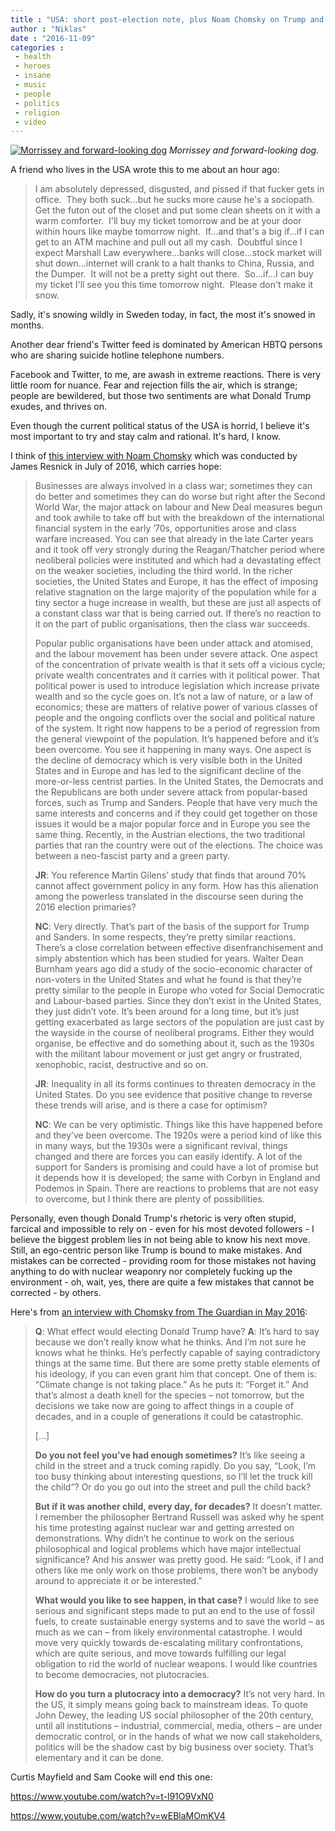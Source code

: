 ```yaml
---
title : "USA: short post-election note, plus Noam Chomsky on Trump and what’s next"
author : "Niklas"
date : "2016-11-09"
categories : 
 - health
 - heroes
 - insane
 - music
 - people
 - politics
 - religion
 - video
---
```


[![Morrissey and forward-looking dog](https://niklasblog.com/wp-content/tumblr_ms7gs6kQko1scpdmco1_500.jpg)](https://niklasblog.com/wp-content/tumblr_ms7gs6kQko1scpdmco1_500.jpg) _Morrissey and forward-looking dog._

A friend who lives in the USA wrote this to me about an hour ago:

> I am absolutely depressed, disgusted, and pissed if that fucker gets in office.  They both suck...but he sucks more cause he's a sociopath.  Get the futon out of the closet and put some clean sheets on it with a warm comforter.  I'll buy my ticket tomorrow and be at your door within hours like maybe tomorrow night.  If...and that's a big if...if I can get to an ATM machine and pull out all my cash.  Doubtful since I expect Marshall Law everywhere...banks will close...stock market will shut down...internet will crank to a halt thanks to China, Russia, and the Dumper.  It will not be a pretty sight out there.  So...if...I can buy my ticket I'll see you this time tomorrow night.  Please don't make it snow.

Sadly, it's snowing wildly in Sweden today, in fact, the most it's snowed in months.

Another dear friend's Twitter feed is dominated by American HBTQ persons who are sharing suicide hotline telephone numbers.

Facebook and Twitter, to me, are awash in extreme reactions. There is very little room for nuance. Fear and rejection fills the air, which is strange; people are bewildered, but those two sentiments are what Donald Trump exudes, and thrives on.

Even though the current political status of the USA is horrid, I believe it's most important to try and stay calm and rational. It's hard, I know.

I think of [this interview with Noam Chomsky](https://chomsky.info/globalization-inequality-and-political-alienation/) which was conducted by James Resnick in July of 2016, which carries hope:

> Businesses are always involved in a class war; sometimes they can do better and sometimes they can do worse but right after the Second World War, the major attack on labour and New Deal measures begun and took awhile to take off but with the breakdown of the international financial system in the early ’70s, opportunities arose and class warfare increased. You can see that already in the late Carter years and it took off very strongly during the Reagan/Thatcher period where neoliberal policies were instituted and which had a devastating effect on the weaker societies, including the third world. In the richer societies, the United States and Europe, it has the effect of imposing relative stagnation on the large majority of the population while for a tiny sector a huge increase in wealth, but these are just all aspects of a constant class war that is being carried out. If there’s no reaction to it on the part of public organisations, then the class war succeeds.
> 
> Popular public organisations have been under attack and atomised, and the labour movement has been under severe attack. One aspect of the concentration of private wealth is that it sets off a vicious cycle; private wealth concentrates and it carries with it political power. That political power is used to introduce legislation which increase private wealth and so the cycle goes on. It’s not a law of nature, or a law of economics; these are matters of relative power of various classes of people and the ongoing conflicts over the social and political nature of the system. It right now happens to be a period of regression from the general viewpoint of the population. It’s happened before and it’s been overcome. You see it happening in many ways. One aspect is the decline of democracy which is very visible both in the United States and in Europe and has led to the significant decline of the more-or-less centrist parties. In the United States, the Democrats and the Republicans are both under severe attack from popular-based forces, such as Trump and Sanders. People that have very much the same interests and concerns and if they could get together on those issues it would be a major popular force and in Europe you see the same thing. Recently, in the Austrian elections, the two traditional parties that ran the country were out of the elections. The choice was between a neo-fascist party and a green party.
> 
> **JR**: You reference Martin Gilens’ study that finds that around 70% cannot affect government policy in any form. How has this alienation among the powerless translated in the discourse seen during the 2016 election primaries?
> 
> **NC**: Very directly. That’s part of the basis of the support for Trump and Sanders. In some respects, they’re pretty similar reactions. There’s a close correlation between effective disenfranchisement and simply abstention which has been studied for years. Walter Dean Burnham years ago did a study of the socio-economic character of non-voters in the United States and what he found is that they’re pretty similar to the people in Europe who voted for Social Democratic and Labour-based parties. Since they don’t exist in the United States, they just didn’t vote. It’s been around for a long time, but it’s just getting exacerbated as large sectors of the population are just cast by the wayside in the course of neoliberal programs. Either they would organise, be effective and do something about it, such as the 1930s with the militant labour movement or just get angry or frustrated, xenophobic, racist, destructive and so on.
> 
> **JR**: Inequality in all its forms continues to threaten democracy in the United States. Do you see evidence that positive change to reverse these trends will arise, and is there a case for optimism?
> 
> **NC**: We can be very optimistic. Things like this have happened before and they’ve been overcome. The 1920s were a period kind of like this in many ways, but the 1930s were a significant revival, things changed and there are forces you can easily identify. A lot of the support for Sanders is promising and could have a lot of promise but it depends how it is developed; the same with Corbyn in England and Podemos in Spain. There are reactions to problems that are not easy to overcome, but I think there are plenty of possibilities.

Personally, even though Donald Trump's rhetoric is very often stupid, farcical and impossible to rely on - even for his most devoted followers - I believe the biggest problem lies in not being able to know his next move. Still, an ego-centric person like Trump is bound to make mistakes. And mistakes can be corrected - providing room for those mistakes not having anything to do with nuclear weaponry nor completely fucking up the environment - oh, wait, yes, there are quite a few mistakes that cannot be corrected - by others.

Here's from [an interview with Chomsky from The Guardian in May 2016](https://chomsky.info/05202016/):

> **Q**: What effect would electing Donald Trump have? **A**: It’s hard to say because we don’t really know what he thinks. And I’m not sure he knows what he thinks. He’s perfectly capable of saying contradictory things at the same time. But there are some pretty stable elements of his ideology, if you can even grant him that concept. One of them is: “Climate change is not taking place.” As he puts it: “Forget it.” And that’s almost a death knell for the species – not tomorrow, but the decisions we take now are going to affect things in a couple of decades, and in a couple of generations it could be catastrophic.
> 
> \[...\]
> 
> **Do you not feel you’ve had enough sometimes?** It’s like seeing a child in the street and a truck coming rapidly. Do you say, “Look, I’m too busy thinking about interesting questions, so I’ll let the truck kill the child”? Or do you go out into the street and pull the child back?
> 
> **But if it was another child, every day, for decades?** It doesn’t matter. I remember the philosopher Bertrand Russell was asked why he spent his time protesting against nuclear war and getting arrested on demonstrations. Why didn’t he continue to work on the serious philosophical and logical problems which have major intellectual significance? And his answer was pretty good. He said: “Look, if I and others like me only work on those problems, there won’t be anybody around to appreciate it or be interested.”
> 
> **What would you like to see happen, in that case?** I would like to see serious and significant steps made to put an end to the use of fossil fuels, to create sustainable energy systems and to save the world – as much as we can – from likely environmental catastrophe. I would move very quickly towards de-escalating military confrontations, which are quite serious, and move towards fulfilling our legal obligation to rid the world of nuclear weapons. I would like countries to become democracies, not plutocracies.
> 
> **How do you turn a plutocracy into a democracy?** It’s not very hard. In the US, it simply means going back to mainstream ideas. To quote John Dewey, the leading US social philosopher of the 20th century, until all institutions – industrial, commercial, media, others – are under democratic control, or in the hands of what we now call stakeholders, politics will be the shadow cast by big business over society. That’s elementary and it can be done.

Curtis Mayfield and Sam Cooke will end this one:

https://www.youtube.com/watch?v=t-l91O9VxN0

https://www.youtube.com/watch?v=wEBlaMOmKV4
